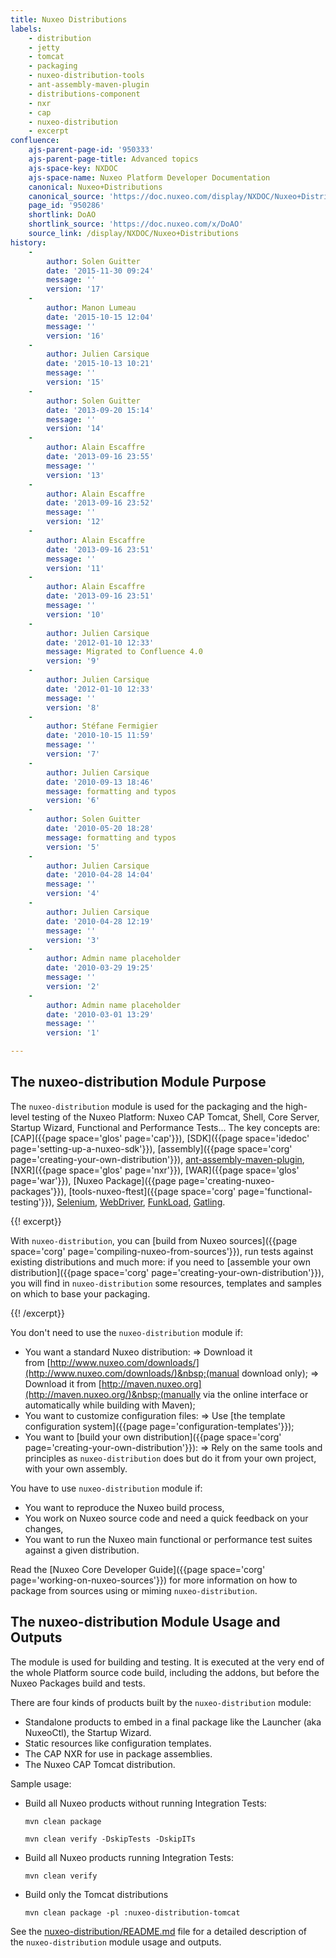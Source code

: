```yaml
---
title: Nuxeo Distributions
labels:
    - distribution
    - jetty
    - tomcat
    - packaging
    - nuxeo-distribution-tools
    - ant-assembly-maven-plugin
    - distributions-component
    - nxr
    - cap
    - nuxeo-distribution
    - excerpt
confluence:
    ajs-parent-page-id: '950333'
    ajs-parent-page-title: Advanced topics
    ajs-space-key: NXDOC
    ajs-space-name: Nuxeo Platform Developer Documentation
    canonical: Nuxeo+Distributions
    canonical_source: 'https://doc.nuxeo.com/display/NXDOC/Nuxeo+Distributions'
    page_id: '950286'
    shortlink: DoAO
    shortlink_source: 'https://doc.nuxeo.com/x/DoAO'
    source_link: /display/NXDOC/Nuxeo+Distributions
history:
    - 
        author: Solen Guitter
        date: '2015-11-30 09:24'
        message: ''
        version: '17'
    - 
        author: Manon Lumeau
        date: '2015-10-15 12:04'
        message: ''
        version: '16'
    - 
        author: Julien Carsique
        date: '2015-10-13 10:21'
        message: ''
        version: '15'
    - 
        author: Solen Guitter
        date: '2013-09-20 15:14'
        message: ''
        version: '14'
    - 
        author: Alain Escaffre
        date: '2013-09-16 23:55'
        message: ''
        version: '13'
    - 
        author: Alain Escaffre
        date: '2013-09-16 23:52'
        message: ''
        version: '12'
    - 
        author: Alain Escaffre
        date: '2013-09-16 23:51'
        message: ''
        version: '11'
    - 
        author: Alain Escaffre
        date: '2013-09-16 23:51'
        message: ''
        version: '10'
    - 
        author: Julien Carsique
        date: '2012-01-10 12:33'
        message: Migrated to Confluence 4.0
        version: '9'
    - 
        author: Julien Carsique
        date: '2012-01-10 12:33'
        message: ''
        version: '8'
    - 
        author: Stéfane Fermigier
        date: '2010-10-15 11:59'
        message: ''
        version: '7'
    - 
        author: Julien Carsique
        date: '2010-09-13 18:46'
        message: formatting and typos
        version: '6'
    - 
        author: Solen Guitter
        date: '2010-05-20 18:28'
        message: formatting and typos
        version: '5'
    - 
        author: Julien Carsique
        date: '2010-04-28 14:04'
        message: ''
        version: '4'
    - 
        author: Julien Carsique
        date: '2010-04-28 12:19'
        message: ''
        version: '3'
    - 
        author: Admin name placeholder
        date: '2010-03-29 19:25'
        message: ''
        version: '2'
    - 
        author: Admin name placeholder
        date: '2010-03-01 13:29'
        message: ''
        version: '1'

---
```

## The&nbsp;nuxeo-distribution&nbsp;Module Purpose

The `nuxeo-distribution` module is used for the packaging and the high-level testing of the Nuxeo Platform: Nuxeo CAP Tomcat, Shell, Core Server, Startup Wizard, Functional and Performance Tests...
The key concepts are: [CAP]({{page space='glos' page='cap'}}), [SDK]({{page space='idedoc' page='setting-up-a-nuxeo-sdk'}}), [assembly]({{page space='corg' page='creating-your-own-distribution'}}), [ant-assembly-maven-plugin](https://github.com/nuxeo/ant-assembly-maven-plugin), [NXR]({{page space='glos' page='nxr'}}), [WAR]({{page space='glos' page='war'}}), [Nuxeo Package]({{page page='creating-nuxeo-packages'}}), [tools-nuxeo-ftest]({{page space='corg' page='functional-testing'}}), [Selenium](http://www.seleniumhq.org/), [WebDriver](http://www.seleniumhq.org/projects/webdriver/), [FunkLoad](http://funkload.nuxeo.org/), [Gatling](http://gatling.io).

{{! excerpt}}

With `nuxeo-distribution`, you can [build from Nuxeo sources]({{page space='corg' page='compiling-nuxeo-from-sources'}}), run tests against existing distributions and much more:&nbsp;if you need to [assemble your own distribution]({{page space='corg' page='creating-your-own-distribution'}}), you will find in `nuxeo-distribution` some resources, templates and samples on which to base your packaging.

{{! /excerpt}}

You don't need to use the&nbsp;`nuxeo-distribution` module if:

*   You want a standard Nuxeo distribution:
    => Download it from&nbsp;[http://www.nuxeo.com/downloads/](http://www.nuxeo.com/downloads/)&nbsp;(manual download only);
    => Download it from&nbsp;[http://maven.nuxeo.org](http://maven.nuxeo.org/)&nbsp;(manually via the online interface or automatically while building with Maven);
*   You want to customize configuration files:
    => Use&nbsp;[the template configuration system]({{page page='configuration-templates'}});
*   You want to&nbsp;[build your own distribution]({{page space='corg' page='creating-your-own-distribution'}}):
    => Rely on the same tools and principles as&nbsp;`nuxeo-distribution` does but do it from your own project, with your own assembly.

You have to use&nbsp;`nuxeo-distribution`&nbsp;module if:

*   You want to reproduce the Nuxeo build process,
*   You work on Nuxeo source code and need a quick feedback on your changes,
*   You want to run the Nuxeo main functional or performance test suites against a given distribution.

Read the&nbsp;[Nuxeo Core Developer Guide]({{page space='corg' page='working-on-nuxeo-sources'}})&nbsp;for more information on how to package from sources using or miming `nuxeo-distribution`.

## The&nbsp;nuxeo-distribution&nbsp;Module Usage and Outputs

The module is used for building and testing. It is executed at the very end of the whole Platform source code build, including the addons, but before the Nuxeo Packages build and tests.

There are four kinds of products built by the&nbsp;`nuxeo-distribution` module:

*   Standalone products to embed in a final package like the Launcher (aka NuxeoCtl), the Startup Wizard.
*   Static resources like configuration templates.
*   The CAP NXR for use in package assemblies.
*   The Nuxeo CAP Tomcat distribution.

Sample usage:

*   Build all Nuxeo products without running Integration Tests:

    ```
    mvn clean package
    ```

    ```
    mvn clean verify -DskipTests -DskipITs
    ```

*   Build all Nuxeo products running Integration Tests:

    ```
    mvn clean verify
    ```

*   Build only the Tomcat distributions

    ```
    mvn clean package -pl :nuxeo-distribution-tomcat
    ```

See the [nuxeo-distribution/README.md](https://github.com/nuxeo/nuxeo/blob/master/nuxeo-distribution/README.md) file for a detailed description of the&nbsp;`nuxeo-distribution` module usage and outputs.

&nbsp;